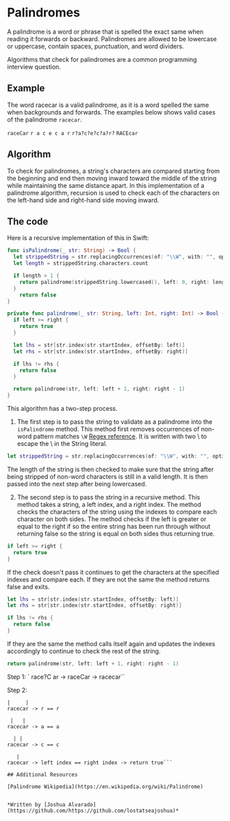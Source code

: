 # Palindromes

A palindrome is a word or phrase that is spelled the exact same when reading it forwards or backward. Palindromes are allowed to be lowercase or uppercase, contain spaces, punctuation, and word dividers.

Algorithms that check for palindromes are a common programming interview question. 

## Example 

The word racecar is a valid palindrome, as it is a word spelled the same when backgrounds and forwards. The examples below shows valid cases of the palindrome `racecar`.

`raceCar`
`r a c e c a r`
`r?a?c?e?c?a?r?`
`RACEcar`

## Algorithm 

To check for palindromes, a string's characters are compared starting from the beginning and end then moving inward toward the middle of the string while maintaining the same distance apart. In this implementation of a palindrome algorithm, recursion is used to check each of the characters on the left-hand side and right-hand side moving inward.

## The code 

Here is a recursive implementation of this in Swift: 

```swift
func isPalindrome(_ str: String) -> Bool {
  let strippedString = str.replacingOccurrences(of: "\\W", with: "", options: .regularExpression, range: nil)
  let length = strippedString.characters.count

  if length > 1 {
    return palindrome(strippedString.lowercased(), left: 0, right: length - 1)
  }
    return false
}

private func palindrome(_ str: String, left: Int, right: Int) -> Bool {
  if left >= right {
    return true
  }

  let lhs = str[str.index(str.startIndex, offsetBy: left)]
  let rhs = str[str.index(str.startIndex, offsetBy: right)]

  if lhs != rhs {
    return false
  }

  return palindrome(str, left: left + 1, right: right - 1)
}
```

This algorithm has a two-step process.

1. The first step is to pass the string to validate as a palindrome into the `isPalindrome` method. This method first removes occurrences of non-word pattern matches `\W` [Regex reference](http://regexr.com). It is written with two \\ to escape the \ in the String literal. 

```swift
let strippedString = str.replacingOccurrences(of: "\\W", with: "", options: .regularExpression, range: nil)
```

The length of the string is then checked to make sure that the string after being stripped of non-word characters is still in a valid length. It is then passed into the next step after being lowercased.

2. The second step is to pass the string in a recursive method. This method takes a string, a left index, and a right index. The method checks the characters of the string using the indexes to compare each character on both sides. The method checks if the left is greater or equal to the right if so the entire string has been run through without returning false so the string is equal on both sides thus returning true. 
```swift
if left >= right {
  return true
}
```
If the check doesn't pass it continues to get the characters at the specified indexes and compare each. If they are not the same the method returns false and exits. 
```swift
let lhs = str[str.index(str.startIndex, offsetBy: left)]
let rhs = str[str.index(str.startIndex, offsetBy: right)]

if lhs != rhs {
  return false
}
```
If they are the same the method calls itself again and updates the indexes accordingly to continue to check the rest of the string. 
```swift
return palindrome(str, left: left + 1, right: right - 1)
```

Step 1:
` race?C ar -> raceCar -> racecar``

Step 2:
```
|     |
racecar -> r == r

 |   |
racecar -> a == a

  | |
racecar -> c == c

   |
racecar -> left index == right index -> return true```

## Additional Resources

[Palindrome Wikipedia](https://en.wikipedia.org/wiki/Palindrome)


*Written by [Joshua Alvarado](https://github.com/https://github.com/lostatseajoshua)*
